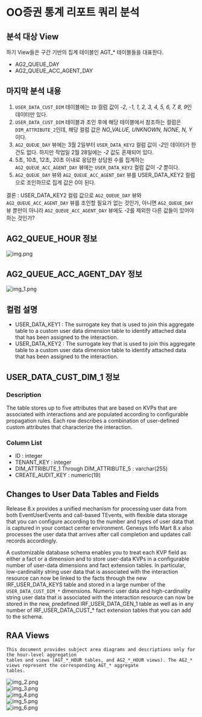 # OO증권 통계 리포트 쿼리 분석
## 분석 대상 View
하기 View들은 구간 기반의 집계 테이블인 AGT_* 테이블들을 대표한다.
- AG2_QUEUE_DAY
- AG2_QUEUE_ACC_AGENT_DAY
## 마지막 분석 내용
1. `USER_DATA_CUST_DIM` 테이블에는 `ID` 컬럼 값이 *-2, -1, 1, 2, 3, 4, 5, 6, 7, 8, 9*인 데이터만 있다.
2. `USER_DATA_CUST_DIM` 테이블과 조인 후에 해당 테이블에서 참조하는 컬럼은 `DIM_ATTRIBUTE_2`인데, 해당 컬럼 값은 *NO_VALUE, UNKNOWN, NONE, N, Y*이다.
3. `AG2_QUEUE_DAY` 뷰에는 3월 2일부터 `USER_DATA_KEY2` 컬럼 값이 *-2*인 데이터가 한 건도 없다. 하지만 작업일 2월 28일에는 *-2* 값도 혼재되어 있다.
4. 5초, 10초, 12초, 20초 이내로 응답한 상담원 수를 집계하는 `AG2_QUEUE_ACC_AGENT_DAY` 뷰에는 `USER_DATA_KEY2` 컬럼 값이 *-2* 뿐이다.
5. `AG2_QUEUE_DAY` 뷰와 `AG2_QUEUE_ACC_AGENT_DAY` 뷰를 USER_DATA_KEY2 컬럼으로 조인하므로 집계 값은 0이 된다.

결론 : USER_DATA_KEY2 컬럼 값으로 `AG2_QUEUE_DAY` 뷰와 `AG2_QUEUE_ACC_AGENT_DAY` 뷰를 조인할 필요가 없는 것인가,
아니면 `AG2_QUEUE_DAY` 뷰 뿐만이 아니라 `AG2_QUEUE_ACC_AGENT_DAY` 뷰에도 -2를 제외한 다른 값들이 있어야 하는 것인가?
## AG2_QUEUE_HOUR 정보
![img.png](img.png)
## AG2_QUEUE_ACC_AGENT_DAY 정보
![img_1.png](img_1.png)
## 컬럼 설명
- USER_DATA_KEY1 : The surrogate key that is used to join this aggregate table to a custom user data dimension table to identify attached data that has been assigned to the interaction.
- USER_DATA_KEY2 : 	The surrogate key that is used to join this aggregate table to a custom user data dimension table to identify attached data that has been assigned to the interaction.
## USER_DATA_CUST_DIM_1 정보
### Description
The table stores up to five attributes that are based on KVPs that are associated with interactions and are populated according to configurable propagation rules. Each row describes a combination of user-defined custom attributes that characterize the interaction.
### Column List
- ID : integer
- TENANT_KEY : integer
- DIM_ATTRIBUTE_1 Through DIM_ATTRIBUTE_5 : varchar(255)
- CREATE_AUDIT_KEY : numeric(19)
## Changes to User Data Tables and Fields
Release 8.x provides a unified mechanism for processing user data from both EventUserEvents and call-based TEvents,
with flexible data storage that you can configure according to the number and types of user data that is captured in
your contact center environment. Genesys Info Mart 8.x also processes the user data that arrives after call completion
and updates call records accordingly.

A customizable database schema enables you to treat each KVP field as either a fact or a dimension and to store
user-data KVPs in a configurable number of user-data dimensions and fact extension tables. In particular, low-cardinality
string user data that is associated with the interaction resource can now be linked to the facts through the new
IRF_USER_DATA_KEYS table and stored in a large number of the `USER_DATA_CUST_DIM_*` dimensions. Numeric user data and
high-cardinality string user data that is associated with the interaction resource can now be stored in the new,
predefined IRF_USER_DATA_GEN_1 table as well as in any number of IRF_USER_DATA_CUST_* fact extension tables that you
can add to the schema.
## RAA Views
```text
This document provides subject area diagrams and descriptions only for the hour-level aggregation
tables and views (AGT_*_HOUR tables, and AG2_*_HOUR views). The AG2_* views represent the corresponding AGT_* aggregate
tables.
```
![img_2.png](img_2.png)  
![img_3.png](img_3.png)  
![img_4.png](img_4.png)  
![img_5.png](img_5.png)  
![img_6.png](img_6.png)